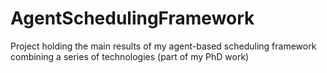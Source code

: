 # AgentSchedulingFramework
Project holding the main results of my agent-based scheduling framework combining a series of technologies (part of my PhD work)
